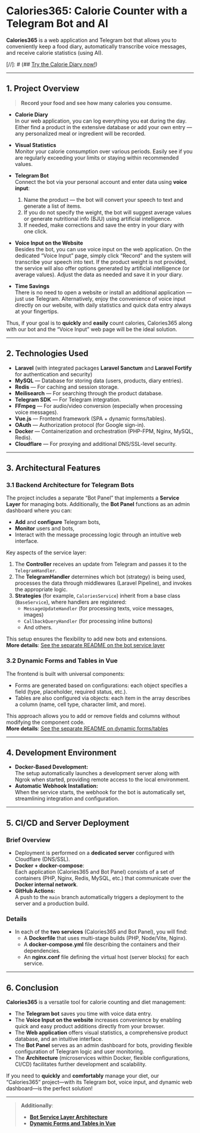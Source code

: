 # Calories365: Calorie Counter with a Telegram Bot and AI

**Calories365** is a web application and Telegram bot that allows you to conveniently keep a food diary, automatically transcribe voice messages, and receive calorie statistics (using AI).

[//]: # (## [Try the Calorie Diary now!](https://calculator.calories365.com))

---

## 1. Project Overview

> **Record your food and see how many calories you consume.**

- **Calorie Diary**  
  In our web application, you can log everything you eat during the day. Either find a product in the extensive database or add your own entry — any personalized meal or ingredient will be recorded.

- **Visual Statistics**  
  Monitor your calorie consumption over various periods. Easily see if you are regularly exceeding your limits or staying within recommended values.

- **Telegram Bot**  
  Connect the bot via your personal account and enter data using **voice input**:
    1. Name the product — the bot will convert your speech to text and generate a list of items.
    2. If you do not specify the weight, the bot will suggest average values or generate nutritional info (BJU) using artificial intelligence.
    3. If needed, make corrections and save the entry in your diary with one click.

- **Voice Input on the Website**  
  Besides the bot, you can use voice input on the web application. On the dedicated “Voice Input” page, simply click “Record” and the system will transcribe your speech into text. If the product weight is not provided, the service will also offer options generated by artificial intelligence (or average values). Adjust the data as needed and save it in your diary.

- **Time Savings**  
  There is no need to open a website or install an additional application — just use Telegram. Alternatively, enjoy the convenience of voice input directly on our website, with daily statistics and quick data entry always at your fingertips.

Thus, if your goal is to **quickly** and **easily** count calories, Calories365 along with our bot and the “Voice Input” web page will be the ideal solution.

---

## 2. Technologies Used

- **Laravel** (with integrated packages **Laravel Sanctum** and **Laravel Fortify** for authentication and security)
- **MySQL** — Database for storing data (users, products, diary entries).
- **Redis** — For caching and session storage.
- **Meilisearch** — For searching through the product database.
- **Telegram SDK** — For Telegram integration.
- **FFmpeg** — For audio/video conversion (especially when processing voice messages).
- **Vue.js** — Frontend framework (SPA + dynamic forms/tables).
- **OAuth** — Authorization protocol (for Google sign-in).
- **Docker** — Containerization and orchestration (PHP-FPM, Nginx, MySQL, Redis).
- **Cloudflare** — For proxying and additional DNS/SSL-level security.

---

## 3. Architectural Features

### 3.1 Backend Architecture for Telegram Bots

The project includes a separate “Bot Panel” that implements a **Service Layer** for managing bots. Additionally, the **Bot Panel** functions as an admin dashboard where you can:

- **Add** and **configure** Telegram bots,
- **Monitor** users and bots,
- Interact with the message processing logic through an intuitive web interface.

Key aspects of the service layer:
1. The **Controller** receives an update from Telegram and passes it to the `TelegramHandler`.
2. The **TelegramHandler** determines which bot (strategy) is being used, processes the data through middlewares (Laravel Pipeline), and invokes the appropriate logic.
3. **Strategies** (for example, `CaloriesService`) inherit from a base class (`BaseService`), where handlers are registered:
    - `MessageUpdateHandler` (for processing texts, voice messages, images)
    - `CallbackQueryHandler` (for processing inline buttons)
    - And others.

This setup ensures the flexibility to add new bots and extensions.  
**More details**: [See the separate README on the bot service layer](./README.BotPanelArchitecture.en.md)

### 3.2 Dynamic Forms and Tables in Vue

The frontend is built with universal components:
- Forms are generated based on configurations: each object specifies a field (type, placeholder, required status, etc.).
- Tables are also configured via objects: each item in the array describes a column (name, cell type, character limit, and more).

This approach allows you to add or remove fields and columns without modifying the component code.  
**More details**: [See the separate README on dynamic forms/tables](./README.DynamicFormsAndTables.en.md)

---

## 4. Development Environment

- **Docker-Based Development:**  
  The setup automatically launches a development server along with Ngrok when started, providing remote access to the local environment.
- **Automatic Webhook Installation:**  
  When the service starts, the webhook for the bot is automatically set, streamlining integration and configuration.

---

## 5. CI/CD and Server Deployment

### Brief Overview

- Deployment is performed on a **dedicated server** configured with Cloudflare (DNS/SSL).
- **Docker + docker-compose**:  
  Each application (Calories365 and Bot Panel) consists of a set of containers (PHP, Nginx, Redis, MySQL, etc.) that communicate over the **Docker internal network**.
- **GitHub Actions:**  
  A push to the `main` branch automatically triggers a deployment to the server and a production build.

### Details

- In each of the **two services** (Calories365 and Bot Panel), you will find:
    - A **Dockerfile** that uses multi-stage builds (PHP, Node/Vite, Nginx).
    - A **docker-compose.yml** file describing the containers and their dependencies.
    - An **nginx.conf** file defining the virtual host (server blocks) for each service.

---

## 6. Conclusion

**Calories365** is a versatile tool for calorie counting and diet management:
- The **Telegram bot** saves you time with voice data entry.
- The **Voice Input on the website** increases convenience by enabling quick and easy product additions directly from your browser.
- The **Web application** offers visual statistics, a comprehensive product database, and an intuitive interface.
- The **Bot Panel** serves as an admin dashboard for bots, providing flexible configuration of Telegram logic and user monitoring.
- The **Architecture** (microservices within Docker, flexible configurations, CI/CD) facilitates further development and scalability.

If you need to **quickly** and **comfortably** manage your diet, our “Calories365” project—with its Telegram bot, voice input, and dynamic web dashboard—is the perfect solution!

---

> **Additionally**:
> - [**Bot Service Layer Architecture**](./README.BotPanelArchitecture.en.md)
> - [**Dynamic Forms and Tables in Vue**](./README.DynamicFormsAndTables.en.md)
